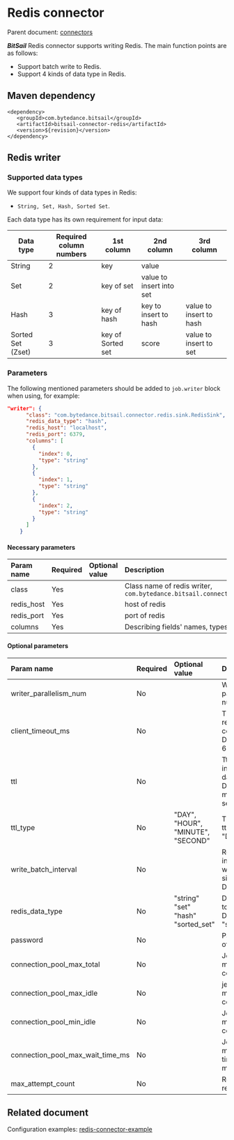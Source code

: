# Redis connector

Parent document: [connectors](../introduction.md)

***BitSail*** Redis connector supports writing Redis. The main function points are as follows:

- Support batch write to Redis.
- Support 4 kinds of data type in Redis.


## Maven dependency

```text
<dependency>
   <groupId>com.bytedance.bitsail</groupId>
   <artifactId>bitsail-connector-redis</artifactId>
   <version>${revision}</version>
</dependency>
```

## Redis writer

### Supported data types

We support four kinds of data types in Redis:
- `String, Set, Hash, Sorted Set`.

Each data type has its own requirement for input data:


| Data type | Required column numbers | 1st column | 2nd column | 3rd column |
| ------- | ------- | ----- | ---- | ------ |
| String | 2 | key | value | |
| Set | 2 | key of set | value to insert into set |
| Hash | 3 | key of hash | key to insert to hash | value to insert to hash |
| Sorted Set (Zset) | 3 | key of Sorted set | score | value to insert to set |

### Parameters

The following mentioned parameters should be added to `job.writer` block when using, for example:

```json
"writer": {
      "class": "com.bytedance.bitsail.connector.redis.sink.RedisSink",
      "redis_data_type": "hash",
      "redis_host": "localhost",
      "redis_port": 6379,
      "columns": [
        {
          "index": 0,
          "type": "string"
        },
        {
          "index": 1,
          "type": "string"
        },
        {
          "index": 2,
          "type": "string"
        }
      ]
    }
```

#### Necessary parameters

| Param name                   | Required | Optional value | Description                                                                                                    |
|:-----------------------------|:---------|:---------------|:---------------------------------------------------------------------------------------------------------------|
| class             | Yes  |       | Class name of redis writer, `com.bytedance.bitsail.connector.legacy.redis.sink.RedisOutputFormat` |
| redis_host   | Yes  |       | host of redis |
| redis_port        | Yes  |       | port of redis |
| columns | Yes | | Describing fields' names, types all set String |



#### Optional parameters

| Param name                       | Required | Optional value | Description                                                           |
|:---------------------------------|:---------|:---------------|:----------------------------------------------------------------------|
| writer_parallelism_num           | No       |                | Writer parallelism num                                                  |
| client_timeout_ms                | No | | Timeout of redis connection. Default 60000 ms |
| ttl                              | No | | Ttl of inserted data. Default -1 means not setting ttl |
| ttl_type                         | No  | "DAY", "HOUR", "MINUTE", "SECOND" |  Time unit of ttl. Default "DAY" |
| write_batch_interval             | No | | Redis instruction write batch size. Default 50 |
| redis_data_type                  | No | "string"<br/>"set"<br/>"hash"<br/>"sorted_set" | Data type to insert. Default "string" |
| password                         | No | | Password of redis |
| connection_pool_max_total        | No | | Jedis pool max total connection |
| connection_pool_max_idle         | No | | jedis pool max idle connection |
| connection_pool_min_idle         | No | | Jedis pool min idle connection |
| connection_pool_max_wait_time_ms | No | | Jedis pool max wait time in millis |
| max_attempt_count | No | | Retryer retry count |


## Related document


Configuration examples: [redis-connector-example](./redis-v1-example.md)
